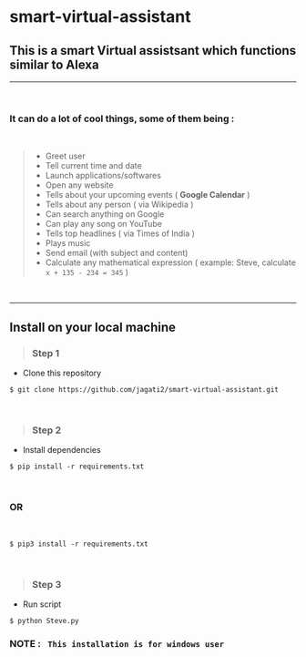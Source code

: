 # smart-virtual-assistant

## This is a smart Virtual assistsant  which functions similar to Alexa

<hr>

<br>

### It can do a lot of cool things, some of them being :

<br>


>
> *   Greet user
> *   Tell current time and date
> *   Launch applications/softwares
> *   Open any website
> *    Tells about your upcoming events ( **Google Calendar** )
> *    Tells about any person ( via Wikipedia )
> *    Can search anything on Google
> *    Can play any song on YouTube
> *    Tells top headlines ( via Times of India )
> *    Plays music
> *    Send email (with subject and content)
> *    Calculate any mathematical expression ( example: Steve, calculate `x + 135 - 234 = 345` )

<br>
<hr>

## Install on your local machine

> ### **Step 1**

* Clone this repository
``` 
$ git clone https://github.com/jagati2/smart-virtual-assistant.git
```  
<br>

> ### **Step 2**

* Install dependencies
```
$ pip install -r requirements.txt 
```
<br>

### **OR**

<br>

```
$ pip3 install -r requirements.txt 
```
<br>

> ### **Step 3**

* Run script

```
$ python Steve.py
```

### **NOTE :** ` This installation is for windows user` 


 

    

